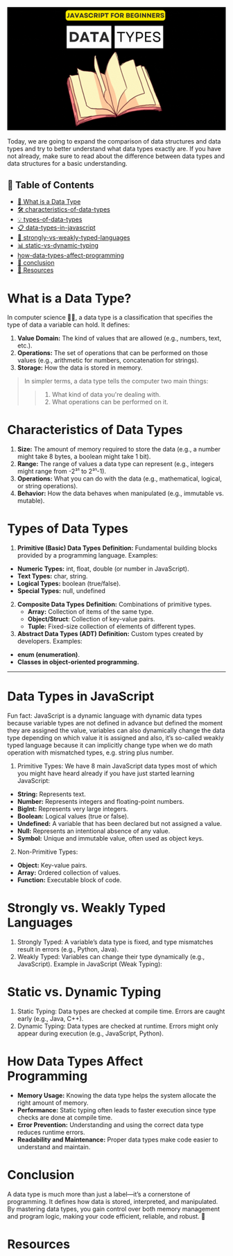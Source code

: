 <div align="center">
<img src="../../images/DataType.gif" alt="Data Type For Beginners">
<br>
<p align="left">
Today, we are going to expand the comparison of data structures and data types and try to better understand what data types exactly are. If you have not already, make sure to read about the difference between data types and data structures for a basic understanding.
</p>
</div> 

## 📜 Table of Contents
- [🤔 What is a Data Type](#what-is-a-data-type)
- [🛠️ characteristics-of-data-types](#characteristics-of-data-types)
- [💡 types-of-data-types](#types-of-data-types)
- [📋 data-types-in-javascript](#data-types-in-javascript)
- [🚦 strongly-vs-weakly-typed-languages](#strongly-vs-weakly-typed-languages)
- [📊 static-vs-dynamic-typing](#static-vs-dynamic-typing)
- [ how-data-types-affect-programming ](#how-data-types-affect-programming)
- [📍 conclusion](#conclusion)
- [🔗 Resources](#Resources)

# What is a Data Type?
In computer science 👨‍💻, a data type is a classification that specifies the type of data a variable can hold. It 
defines:
1. **Value Domain:** The kind of values that are allowed (e.g., numbers, text, etc.).
2. **Operations:** The set of operations that can be performed on those values (e.g., arithmetic for numbers, 
concatenation for strings).
3. **Storage:** How the data is stored in memory.
>In simpler terms, a data type tells the computer two main things:
>> 1. What kind of data you're dealing with.
>> 2. What operations can be performed on it.
# Characteristics of Data Types
1. **Size:** The amount of memory required to store the data (e.g., a number might take 8 bytes, a boolean might take 1 
   bit).
2. **Range:** The range of values a data type can represent (e.g., integers might range from -2³¹ to 2³¹-1).
3. **Operations:** What you can do with the data (e.g., mathematical, logical, or string operations).
4. **Behavior:** How the data behaves when manipulated (e.g., immutable vs. mutable).
# Types of Data Types
1. **Primitive (Basic) Data Types**
**Definition:** Fundamental building blocks provided by a programming language.
Examples:
- **Numeric Types:** int, float, double (or number in JavaScript).
- **Text Types:** char, string.
- **Logical Types:** boolean (true/false).
- **Special Types:** null, undefined
2. **Composite Data Types**
**Definition:** Combinations of primitive types.
   - **Array:** Collection of items of the same type.
   - **Object/Struct**: Collection of key-value pairs.
   - **Tuple:** Fixed-size collection of elements of different types.
3. **Abstract Data Types (ADT)**
   **Definition:** Custom types created by developers.
   Examples:
- **enum (enumeration)**.
- **Classes in object-oriented programming.**
---
# Data Types in JavaScript
Fun fact: JavaScript is a dynamic language with dynamic data types because variable types are not defined in 
advance but defined the moment they are assigned the value, variables can also dynamically change the data type depending on which value it is assigned and also, it’s so-called weakly typed language because it can implicitly change type when we do math operation with mismatched types, e.g. string plus number.
1. Primitive Types:
We have 8 main JavaScript data types most of which you might have heard already if you have just started learning JavaScript:
- **String:** Represents text.
- **Number:** Represents integers and floating-point numbers.
- **BigInt:** Represents very large integers.
- **Boolean:** Logical values (true or false).
- **Undefined:** A variable that has been declared but not assigned a value.
- **Null:** Represents an intentional absence of any value.
- **Symbol:** Unique and immutable value, often used as object keys.
2. Non-Primitive Types:
- **Object:** Key-value pairs.
- **Array:** Ordered collection of values.
- **Function:** Executable block of code.
# Strongly vs. Weakly Typed Languages
1. Strongly Typed: A variable’s data type is fixed, and type mismatches result in errors (e.g., Python, Java).
2. Weakly Typed: Variables can change their type dynamically (e.g., JavaScript).
Example in JavaScript (Weak Typing):
# Static vs. Dynamic Typing
1. Static Typing: Data types are checked at compile time. Errors are caught early (e.g., Java, C++).
2. Dynamic Typing: Data types are checked at runtime. Errors might only appear during execution (e.g., JavaScript, 
   Python).
# How Data Types Affect Programming
- **Memory Usage:** Knowing the data type helps the system allocate the right amount of memory.
- **Performance:** Static typing often leads to faster execution since type checks are done at compile time.
- **Error Prevention:** Understanding and using the correct data type reduces runtime errors.
- **Readability and Maintenance:** Proper data types make code easier to understand and maintain.
# Conclusion
A data type is much more than just a label—it’s a cornerstone of programming. It defines how data is stored, interpreted, and manipulated. By mastering data types, you gain control over both memory management and program logic, making your code efficient, reliable, and robust. 🎯
# Resources





